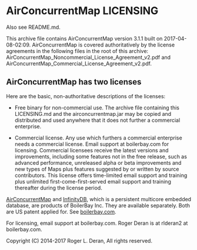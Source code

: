 # AirConcurrentMap LICENSING

Also see README.md.

This archive file contains AirConcurrentMap version 3.1.1 built on 2017-04-08-02:09. AirConcurrentMap is covered authoritatively by the license agreements in the following files in the root of this archive: AirConcurrentMap_Noncommercial_License_Agreement_v2.pdf and AirConcurrentMap_Commercial_License_Agreement_v2.pdf.

## AirConcurrentMap has two licenses  

Here are the basic, non-authoritative descriptions of the licenses:

  * Free binary for non-commercial use. The archive file containing this LICENSING.md and the airconcurrentmap.jar may be copied and distributed and used anywhere that it does not further a commercial enterprise.

  * Commercial license.
Any use which furthers a commercial enterprise needs a commercial license. Email support at boilerbay.com for licensing. Commercial licensees receive the latest versions and improvements, including some features not in the free release, such as advanced performance, unreleased alpha or beta improvements and new types of Maps plus features suggested by or written by source contributors. This license offers time-limited email support and training plus unlimited first-come-first-served email support and training thereafter during the license period. 

[AirConcurrentMap](https://boilerbay.com/airmap) and [InfinityDB](https://boilerbay.com/infinitydb), which is a persistent multicore embedded database, are products of BoilerBay Inc. They are available separately. Both are US patent applied for. See [boilerbay.com](https://boilerbay.com). 

For licensing, email support at boilerbay.com. Roger Deran is at rlderan2 at boilerbay.com. 

Copyright (C) 2014-2017 Roger L. Deran, All rights reserved. 

